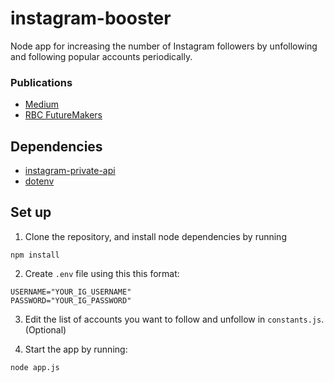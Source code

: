 # instagram-booster
Node app for increasing the number of Instagram followers by unfollowing and following popular accounts periodically.

### Publications
* [Medium](https://medium.com/@volodymyrklymenko/how-50-lines-of-code-raised-a-thousand-of-followers-on-instagram-within-one-month-9f672c310c8c)
* [RBC FutureMakers](http://www.rbc.com/futuremakers/#/commentary/how-50-lines-of-codes-raised-a-thousand-followers)

## Dependencies
* [instagram-private-api](https://github.com/huttarichard/instagram-private-api)
* [dotenv](https://github.com/motdotla/dotenv)

## Set up
1. Clone the repository, and install node dependencies by running 

```
npm install
```

2. Create `.env` file using this this format:
```
USERNAME="YOUR_IG_USERNAME"
PASSWORD="YOUR_IG_PASSWORD"
```

3. Edit the list of accounts you want to follow and unfollow in `constants.js`. (Optional)

4. Start the app by running:
```
node app.js
```
